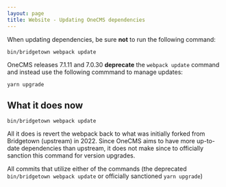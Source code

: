 ```yaml
---
layout: page
title: Website - Updating OneCMS dependencies
---
```


When updating dependencies, be sure **not** to run the following command:

```
bin/bridgetown webpack update
```

OneCMS releases 7.1.11 and 7.0.30 **deprecate** the ``webpack update`` command and instead use the following commmand to manage updates:

```
yarn upgrade
```

## What it does now

```
bin/bridgetown webpack update
```

All it does is revert the webpack back to what was initially forked from Bridgetown (upstream) in 2022. Since OneCMS aims to have more up-to-date dependencies than upstream, it does not make since to officially sanction this command for version upgrades.

All commits that utilize either of the commands (the deprecated ``bin/bridgetown webpack update`` or officially sanctioned ``yarn upgrade``)